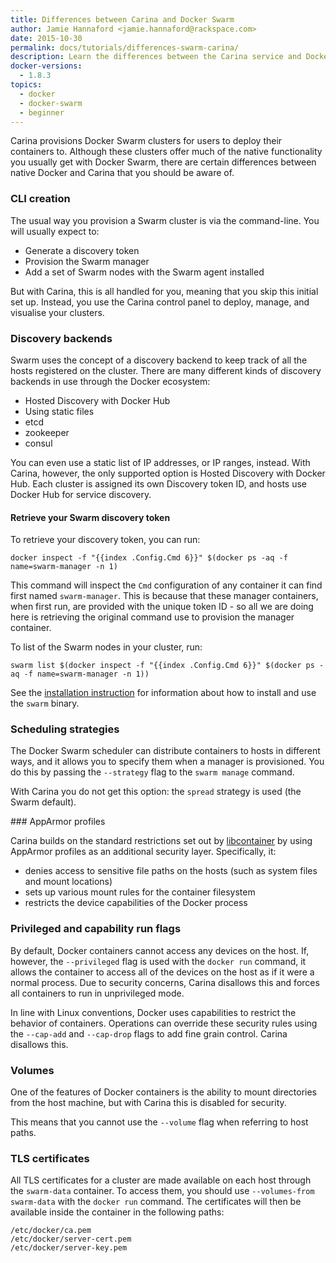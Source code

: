 ```yaml
---
title: Differences between Carina and Docker Swarm
author: Jamie Hannaford <jamie.hannaford@rackspace.com>
date: 2015-10-30
permalink: docs/tutorials/differences-swarm-carina/
description: Learn the differences between the Carina service and Docker Swarm
docker-versions:
  - 1.8.3
topics:
  - docker
  - docker-swarm
  - beginner
---
```


Carina provisions Docker Swarm clusters for users to deploy their containers to.
Although these clusters offer much of the native functionality you usually get
with Docker Swarm, there are certain differences between native Docker and Carina
that you should be aware of.

### CLI creation

The usual way you provision a Swarm cluster is via the command-line. You will
usually expect to:

- Generate a discovery token
- Provision the Swarm manager
- Add a set of Swarm nodes with the Swarm agent installed

But with Carina, this is all handled for you, meaning that you skip this
initial set up. Instead, you use the Carina control panel to deploy, manage,
and visualise your clusters.

### Discovery backends

Swarm uses the concept of a discovery backend to keep track of all the hosts
registered on the cluster. There are many different kinds of discovery backends
in use through the Docker ecosystem:

- Hosted Discovery with Docker Hub
- Using static files
- etcd
- zookeeper
- consul

You can even use a static list of IP addresses, or IP ranges, instead. With
Carina, however, the only supported option is Hosted Discovery with Docker Hub.
Each cluster is assigned its own Discovery token ID, and hosts use Docker Hub
for service discovery.

#### Retrieve your Swarm discovery token

To retrieve your discovery token, you can run:

```
docker inspect -f "{{index .Config.Cmd 6}}" $(docker ps -aq -f name=swarm-manager -n 1)
```

This command will inspect the `Cmd` configuration of any container it can find
first named `swarm-manager`. This is because that these manager containers,
when first run, are provided with the unique token ID - so all we are doing here
is retrieving the original command use to provision the manager container.

To list of the Swarm nodes in your cluster, run:

```
swarm list $(docker inspect -f "{{index .Config.Cmd 6}}" $(docker ps -aq -f name=swarm-manager -n 1))
```

See the [installation instruction](https://github.com/docker/swarm#installation-for-swarm-developers)
for information about how to install and use the `swarm` binary.

### Scheduling strategies

The Docker Swarm scheduler can distribute containers to hosts in different ways,
and it allows you to specify them when a manager is provisioned. You do this
by passing the `--strategy` flag to the `swarm manage` command.

With Carina you do not get this option: the `spread` strategy is used (the
  Swarm default).

### AppArmor profiles

Carina builds on the standard restrictions set out by
[libcontainer](https://github.com/opencontainers/runc/blob/master/libcontainer/SPEC.md#security)
by using AppArmor profiles as an additional security layer. Specifically, it:

- denies access to sensitive file paths on the hosts (such as system files and
  mount locations)
- sets up various mount rules for the container filesystem
- restricts the device capabilities of the Docker process

### Privileged and capability run flags

By default, Docker containers cannot access any devices on the host. If, however,
the `--privileged` flag is used with the `docker run` command, it allows the
container to access all of the devices on the host as if it were a normal process.
Due to security concerns, Carina disallows this and forces all containers to run
in unprivileged mode.

In line with Linux conventions, Docker uses capabilities to restrict the behavior
of containers. Operations can override these security rules using the `--cap-add`
and `--cap-drop` flags to add fine grain control. Carina disallows this.

### Volumes

One of the features of Docker containers is the ability to mount directories
from the host machine, but with Carina this is disabled for security.

This means that you cannot use the `--volume` flag when referring to host paths.

### TLS certificates

All TLS certificates for a cluster are made available on each host through the
`swarm-data` container. To access them, you should use `--volumes-from swarm-data`
with the `docker run` command. The certificates will then be available inside the
container in the following paths:

```
/etc/docker/ca.pem
/etc/docker/server-cert.pem
/etc/docker/server-key.pem
```
